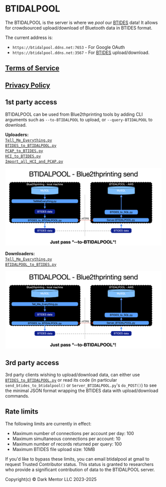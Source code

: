 # BTIDALPOOL

The BTIDALPOOL is the server is where we *pool* our [BTIDES](https://github.com/darkmentorllc/BTIDES_Schema) data! It allows for crowdsourced upload/download of Bluetooth data in BTIDES format.

The current address is:  
 - `https://btidalpool.ddns.net:7653` - For Google OAuth  
 - `https://btidalpool.ddns.net:3567` - For [BTIDES](https://github.com/darkmentorllc/BTIDES_Schema) upload/download.

## [Terms of Service](https://btidalpool.ddns.net:7653/tos)

## [Privacy Policy](https://btidalpool.ddns.net:7653/privacy)

## 1st party access

BTIDALPOOL can be used from Blue2thprinting tools by adding CLI arguments such as `--to-BTIDALPOOL` to upload, or `--query-BTIDALPOOL` to download.

**Uploaders:**  
[`Tell_Me_Everything.py`]()  
[`BTIDES_to_BTIDALPOOL.py`]()  
[`PCAP_to_BTIDES.py`]()  
[`HCI_to_BTIDES.py`]()  
[`Import_all_HCI_and_PCAP.py`]()  

![](./img/BTIDES_Upload.png)

**Downloaders:**  
[`Tell_Me_Everything.py`]()  
[`BTIDALPOOL_to_BTIDES.py`]()  

![](./img/BTIDES_Download.png)


## 3rd party access

3rd party clients wishing to upload/download data, can either use [`BTIDES_to_BTIDALPOOL.py`]() or read its code (in particular `send_btides_to_btidalpool()` or `Server_BTIDALPOOL.py`'s `do_POST()`) to see the minimal JSON format wrapping the BTIDES data with upload/download commands.

## Rate limits

The following limits are currently in effect:  
 * Maximum number of connections per account per day: 100  
 * Maximum simultaneous connections per account: 10  
 * Maximum number of records returned per query: 100  
 * Maximum BTIDES file upload size: 10MB  

If you'd like to bypass these limits, you can email btidalpool at gmail to request Trusted Contributor status. This status is granted to researchers who provide a significant contribution of data to the BTIDALPOOL server.

Copyright(c) © Dark Mentor LLC 2023-2025
